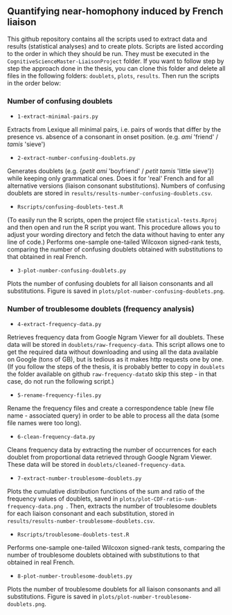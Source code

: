 ## Quantifying near-homophony induced by French liaison

This github repository contains all the scripts used to extract data and results (statistical analyses) and to create plots. Scripts are listed according to the order in which they should be run. They must be executed in the ```CognitiveScienceMaster-LiaisonProject``` folder. If you want to follow step by step the approach done in the thesis, you can clone this folder and delete all files in the following folders: ```doublets```, ```plots```, ```results```. Then run the scripts in the order below:

### Number of confusing doublets
* ```1-extract-minimal-pairs.py```

Extracts from Lexique all minimal pairs, i.e. pairs of words that differ by the presence vs. absence of a consonant in onset position. (e.g. *ami* 'friend' / *tamis* 'sieve')

* ```2-extract-number-confusing-doublets.py```

Generates doublets (e.g. {*petit ami* 'boyfriend' / *petit tamis* 'little sieve'}) while keeping only grammatical ones. Does it for 'real' French and for all alternative versions (liaison consonant substitutions). Numbers of confusing doublets are stored in ```results/results-number-confusing-doublets.csv```.

* ```Rscripts/confusing-doublets-test.R```

(To easily run the R scripts, open the project file ```statistical-tests.Rproj``` and then open and run the R script you want. This procedure allows you to adjust your wording directory and fetch the data without having to enter any line of code.)
Performs one-sample one-tailed Wilcoxon signed-rank tests, comparing the number of confusing doublets obtained with substitutions to that obtained in real French.

* ```3-plot-number-confusing-doublets.py```

Plots the number of confusing doublets for all liaison consonants and all substitutions. Figure is saved in ```plots/plot-number-confusing-doublets.png```.

### Number of troublesome doublets (frequency analysis)
* ```4-extract-frequency-data.py```

Retrieves frequency data from Google Ngram Viewer for all doublets. These data will be stored in ```doublets/raw-frequency-data```. This script allows one to get the required data without downloading and using all the data available on Google (tons of GB), but is tedious as it makes http requests one by one. (If you follow the steps of the thesis, it is probably better to copy in ```doublets``` the folder available on github ```raw-frequency-data```to skip this step - in that case, do not run the following script.)

* ```5-rename-frequency-files.py```

Rename the frequency files and create a correspondence table (new file name - associated query) in order to be able to process all the data (some file names were too long).

* ```6-clean-frequency-data.py```

Cleans frequency data by extracting the number of occurrences for each doublet from proportional data retrieved through Google Ngram Viewer. These data will be stored in ```doublets/cleaned-frequency-data```.

* ```7-extract-number-troublesome-doublets.py```

Plots the cumulative distribution functions of the sum and ratio of the frequency values of doublets, saved in ```plots/plot-CDF-ratio-sum-frequency-data.png ```. Then, extracts the number of troublesome doublets for each liaison consonant and each substitution, stored in ```results/results-number-troublesome-doublets.csv```.

* ```Rscripts/troublesome-doublets-test.R```

Performs one-sample one-tailed Wilcoxon signed-rank tests, comparing the number of troublesome doublets obtained with substitutions to that obtained in real French.

* ```8-plot-number-troublesome-doublets.py```

Plots the number of troublesome doublets for all liaison consonants and all substitutions. Figure is saved in ```plots/plot-number-troublesome-doublets.png```.
